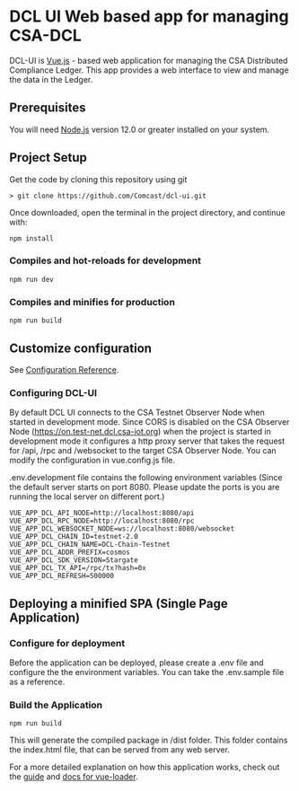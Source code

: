 # DCL UI Web based app for managing CSA-DCL

DCL-UI is [Vue.js](https://vuejs.org/) - based web application for managing the CSA Distributed Compliance Ledger. This app provides a web interface to view and manage the data in the Ledger.

## Prerequisites
You will need [Node.js](https://nodejs.org) version 12.0 or greater installed on your system.

## Project Setup

Get the code by cloning this repository using git

    > git clone https://github.com/Comcast/dcl-ui.git

Once downloaded, open the terminal in the project directory, and continue with:

```
npm install
```

### Compiles and hot-reloads for development
```
npm run dev
```

### Compiles and minifies for production
```
npm run build
```


## Customize configuration

See [Configuration Reference](https://cli.vuejs.org/config/).

### Configuring DCL-UI
By default DCL UI connects to the CSA Testnet Observer Node when started in development mode. Since CORS is disabled on the CSA Observer Node (https://on.test-net.dcl.csa-iot.org) when the project is started in development mode it configures a http proxy server that takes the request for /api, /rpc and /websocket to the target CSA Observer Node. You can modify the configuration in vue.config.js file.

.env.development file contains the following environment variables (Since the default server starts on port 8080. Please update the ports is you are running the local server on different port.)
```
VUE_APP_DCL_API_NODE=http://localhost:8080/api
VUE_APP_DCL_RPC_NODE=http://localhost:8080/rpc
VUE_APP_DCL_WEBSOCKET_NODE=ws://localhost:8080/websocket
VUE_APP_DCL_CHAIN_ID=testnet-2.0
VUE_APP_DCL_CHAIN_NAME=DCL-Chain-Testnet
VUE_APP_DCL_ADDR_PREFIX=cosmos
VUE_APP_DCL_SDK_VERSION=Stargate
VUE_APP_DCL_TX_API=/rpc/tx?hash=0x
VUE_APP_DCL_REFRESH=500000
```

## Deploying a minified SPA (Single Page Application) 

### Configure for deployment
Before the application can be deployed, please create a .env file and configure the the environment variables. You can take the .env.sample file as a reference.


### Build the Application
```
npm run build 
```
This will generate the compiled package in /dist folder. This folder contains the index.html file, that can be served from any web server. 

For a more detailed explanation on how this application works, check out the [guide](http://vuejs-templates.github.io/webpack/) and [docs for vue-loader](http://vuejs.github.io/vue-loader).
